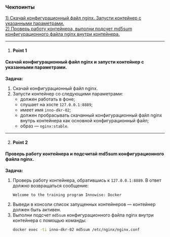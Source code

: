 ### Чекпоинты

[1) Скачай конфигурационный файл nginx. Запусти контейнер с указанными параметрами.](#Point-1)  
[2) Проверь работу контейнера, выполни подсчет md5sum конфигурационного файла nginx внутри контейнера.](#Point-2)  

---

1. #### Point 1  
#### Скачай конфигурационный файл nginx и запусти контейнер с указанными параметрами.  
   **Задача:**  
   1. Скачай конфигурационный файл nginx.  
   2. Запусти контейнер со следующими параметрами:  
      - должен работать в фоне;  
      - слушает на хосте `127.0.0.1:8889`;  
      - имеет имя `inno-dkr-02`;  
      - должен пробрасывать скачанный конфигурационный файл nginx внутрь контейнера как основной конфигурационный файл;  
      - образ — `nginx:stable`.  

---

2. #### Point 2  
#### Проверь работу контейнера и подсчитай md5sum конфигурационного файла nginx.  
   **Задача:**  
   1. Проверь работу контейнера, обратившись к `127.0.0.1:8889`. В ответ должно возвращаться сообщение:  
      ```
      Welcome to the training program Innowise: Docker
      ```  
   2. Выведи в консоли список запущенных контейнеров — контейнер должен быть активен.  
   3. Выполни подсчет `md5sum` конфигурационного файла nginx внутри контейнера с помощью команды:  
      ```bash
      docker exec -ti inno-dkr-02 md5sum /etc/nginx/nginx.conf
      ```  
